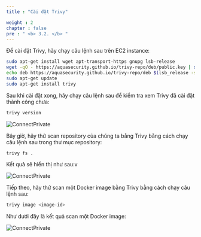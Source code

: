 ```yaml
---
title : "Cài đặt Trivy"

weight : 2 
chapter : false
pre : " <b> 3.2. </b> "
---
```


Để cài đặt Trivy, hãy chạy câu lệnh sau trên EC2 instance:

```bash
sudo apt-get install wget apt-transport-https gnupg lsb-release
wget -qO - https://aquasecurity.github.io/trivy-repo/deb/public.key | sudo apt-key add -
echo deb https://aquasecurity.github.io/trivy-repo/deb $(lsb_release -sc) main | sudo tee -a /etc/apt/sources.list.d/trivy.list
sudo apt-get update
sudo apt-get install trivy
```

Sau khi cài đặt xong, hãy chạy câu lệnh sau để kiểm tra xem Trivy đã cài đặt thành công chưa:

```bash
trivy version
```

![ConnectPrivate](/images/anh26.png)

Bây giờ, hãy thử scan repository của chúng ta bằng Trivy bằng cách chạy câu lệnh sau trong thư mục repository:

```bash
trivy fs .
```

Kết quả sẽ hiển thị như sau:v

![ConnectPrivate](/images/anh27.png)

Tiếp theo, hãy thử scan một Docker image bằng Trivy bằng cách chạy câu lệnh sau:

```bash
trivy image <image-id>
```

Như dưới đây là kết quả scan một Docker image:

![ConnectPrivate](/images/anh28.png)



